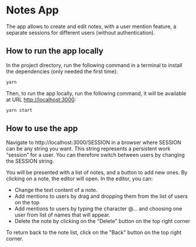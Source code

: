# Notes App

The app allows to create and edit notes, with a user mention feature, a separate sessions for different users (without authentication).

## How to run the app locally

In the project directory, run the following command in a terminal to install the dependencies (only needed the first time):

```bash
yarn
```

Then, to run the app locally, run the following command, it will be available at URL [http://localhost:3000](http://localhost:3000):

```bash
yarn start
```

## How to use the app

Navigate to http://localhost:3000/SESSION in a browser where SESSION can be any string you want. This string represents a persistent work “session” for a user. You can therefore switch between users by changing the SESSION string.

You will be presented with a list of notes, and a button to add new ones. By clicking on a note, the editor will open. 
In the editor, you can:
- Change the text content of a note.
- Add mentions to users by drag and dropping them from the list of users on the top 
- Add mentions to users by typing the character @... and choosing one user from list of names that will appear.
- Delete the note by clicking on the "Delete" button on the top right corner

To return back to the note list, click on the "Back" button on the top right corner.
